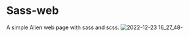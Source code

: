 # Sass-web
A simple Alien web page with sass and scss. 
![2022-12-23 16_27_48-](https://user-images.githubusercontent.com/105711066/209344291-a44c94d4-73f0-49d2-a8fd-05946bfe47bf.png)
